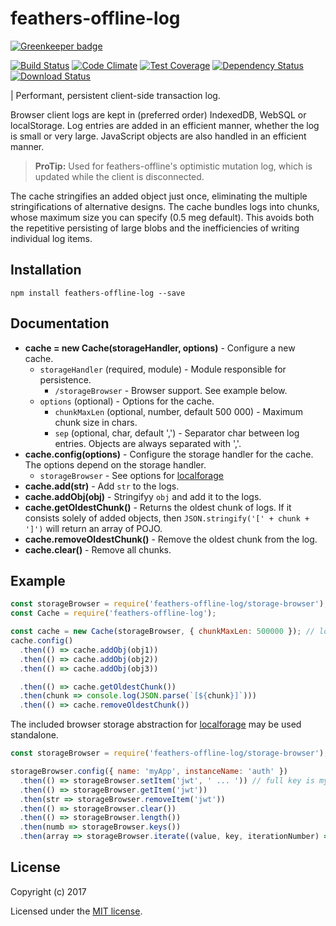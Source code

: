 # feathers-offline-log

[![Greenkeeper badge](https://badges.greenkeeper.io/feathersjs/feathers-offline-log.svg)](https://greenkeeper.io/)

[![Build Status](https://travis-ci.org/feathersjs/feathers-offline-log.png?branch=master)](https://travis-ci.org/feathersjs/feathers-offline-log)
[![Code Climate](https://codeclimate.com/github/feathersjs/feathers-offline-log/badges/gpa.svg)](https://codeclimate.com/github/feathersjs/feathers-offline-log)
[![Test Coverage](https://codeclimate.com/github/feathersjs/feathers-offline-log/badges/coverage.svg)](https://codeclimate.com/github/feathersjs/feathers-offline-log/coverage)
[![Dependency Status](https://img.shields.io/david/feathersjs/feathers-offline-log.svg?style=flat-square)](https://david-dm.org/feathersjs/feathers-offline-log)
[![Download Status](https://img.shields.io/npm/dm/feathers-offline-log.svg?style=flat-square)](https://www.npmjs.com/package/feathers-offline-log)

| Performant, persistent client-side transaction log.

Browser client logs are kept in (preferred order) IndexedDB, WebSQL or localStorage.
Log entries are added in an efficient manner, whether the log is small or very large.
JavaScript objects are also handled in an efficient manner.

> **ProTip:** Used for feathers-offline's optimistic mutation log,
which is updated while the client is disconnected.

The cache stringifies an added object just once,
eliminating the multiple stringifications of alternative designs.
The cache bundles logs into chunks, whose maximum size you can specify (0.5 meg default).
This avoids both the repetitive persisting of large blobs
and the inefficiencies of writing individual log items.

## Installation

```
npm install feathers-offline-log --save
```

## Documentation

- **cache = new Cache(storageHandler, options)** - Configure a new cache.
    - `storageHandler` (required, module) - Module responsible for persistence.
        - `/storageBrowser` - Browser support. See example below.
    - `options` (optional) - Options for the cache.
        - `chunkMaxLen` (optional, number, default 500 000) - Maximum chunk size in chars.
        - `sep` (optional, char, default ',') - Separator char between log entries.
        Objects are always separated with ','.
- **cache.config(options)** - Configure the storage handler for the cache.
The options depend on the storage handler.
    - `storageBrowser` - See options for
    [localforage](http://localforage.github.io/localForage/)
- **cache.add(str)** - Add `str` to the logs.
- **cache.addObj(obj)** - Stringifyy `obj` and add it to the logs.
- **cache.getOldestChunk()** - Returns the oldest chunk of logs.
If it consists solely of added objects,
then `JSON.stringify('[' + chunk + ']')` will return an array of POJO.
- **cache.removeOldestChunk()** - Remove the oldest chunk from the log.
- **cache.clear()** - Remove all chunks.

## Example

```js
const storageBrowser = require('feathers-offline-log/storage-browser');
const Cache = require('feathers-offline-log');

const cache = new Cache(storageBrowser, { chunkMaxLen: 500000 }); // logs stored in 0.5 meg chunks
cache.config()
  .then(() => cache.addObj(obj1))
  .then(() => cache.addObj(obj2))
  .then(() => cache.addObj(obj3))

  .then(() => cache.getOldestChunk()) 
  .then(chunk => console.log(JSON.parse(`[${chunk}]`))) 
  .then(() => cache.removeOldestChunk()) 
```

The included browser storage abstraction for
[localforage](http://localforage.github.io/localForage/)
may be used standalone.

```js
const storageBrowser = require('feathers-offline-log/storage-browser');

storageBrowser.config({ name: 'myApp', instanceName: 'auth' })
  .then(() => storageBrowser.setItem('jwt', ' ... ')) // full key is myApp_auth/jwt
  .then(() => storageBrowser.getItem('jwt'))
  .then(str => storageBrowser.removeItem('jwt'))
  .then(() => storageBrowser.clear())
  .then(() => storageBrowser.length())
  .then(numb => storageBrowser.keys())
  .then(array => storageBrowser.iterate((value, key, iterationNumber) => { ... }));
````

## License

Copyright (c) 2017

Licensed under the [MIT license](LICENSE).
